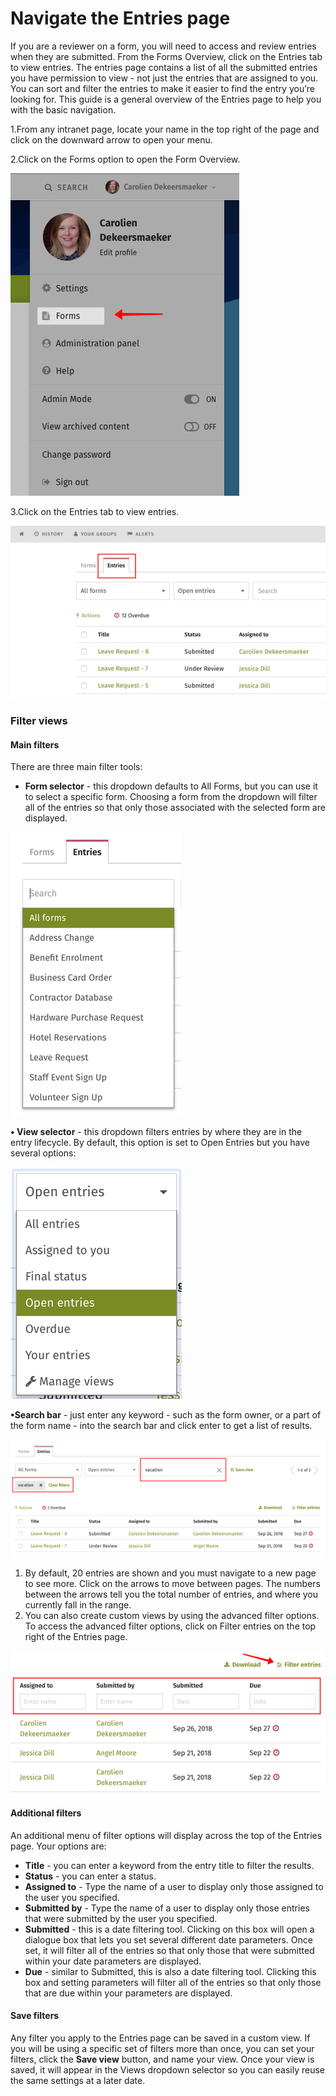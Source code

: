 # Navigate the Entries page



If you are a reviewer on a form, you will need to access and review entries when they are submitted. From the Forms Overview, click on the Entries tab to view entries. The entries page contains a list of all the submitted entries you have permission to view - not just the entries that are assigned to you. You can sort and filter the entries to make it easier to find the entry you’re looking for. This guide is a general overview of the Entries page to help you with the basic navigation.

1.From any intranet page, locate your name in the top right of the page and click on the downward arrow to open your menu.

2.Click on the Forms option to open the Form Overview.  


![](../../../.gitbook/assets/1%20%2823%29.png)

3.Click on the Entries tab to view entries.

![](../../../.gitbook/assets/2%20%2840%29.png)



### Filter views

#### Main filters

There are three main filter tools:

* **Form selector** - this dropdown defaults to All Forms, but you can use it to select a specific form. Choosing a form from the dropdown will filter all of the entries so that only those associated with the selected form are displayed.

![](../../../.gitbook/assets/3%20%2831%29.png)

**• View selector** - this dropdown filters entries by where they are in the entry lifecycle. By default, this option is set to Open Entries but you have several options:

![](../../../.gitbook/assets/4%20%2848%29.png)

**•Search bar** - just enter any keyword - such as the form owner, or a part of the form name - into the search bar and click enter to get a list of results.

![](../../../.gitbook/assets/5%20%2836%29.png)



1. By default, 20 entries are shown and you must navigate to a new page to see more. Click on the arrows to move between pages. The numbers between the arrows tell you the total number of entries, and where you currently fall in the range. 
2. You can also create custom views by using the advanced filter options. To access the advanced filter options, click on Filter entries on the top right of the Entries page.

![](../../../.gitbook/assets/6%20%2819%29.png)

#### Additional filters

An additional menu of filter options will display across the top of the Entries page. Your options are:

* **Title** - you can enter a keyword from the entry title to filter the results.
* **Status** - you can enter a status.
* **Assigned to** - Type the name of a user to display only those assigned to the user you specified.
* **Submitted by** - Type the name of a user to display only those entries that were submitted by the user you specified.
* **Submitted** - this is a date filtering tool. Clicking on this box will open a dialogue box that lets you set several different date parameters. Once set, it will filter all of the entries so that only those that were submitted within your date parameters are displayed.
* **Due** - similar to Submitted, this is also a date filtering tool. Clicking this box and setting parameters will filter all of the entries so that only those that are due within your parameters are displayed.

#### Save filters

Any filter you apply to the Entries page can be saved in a custom view. If you will be using a specific set of filters more than once, you can set your filters, click the **Save view** button, and name your view. Once your view is saved, it will appear in the Views dropdown selector so you can easily reuse the same settings at a later date.  


